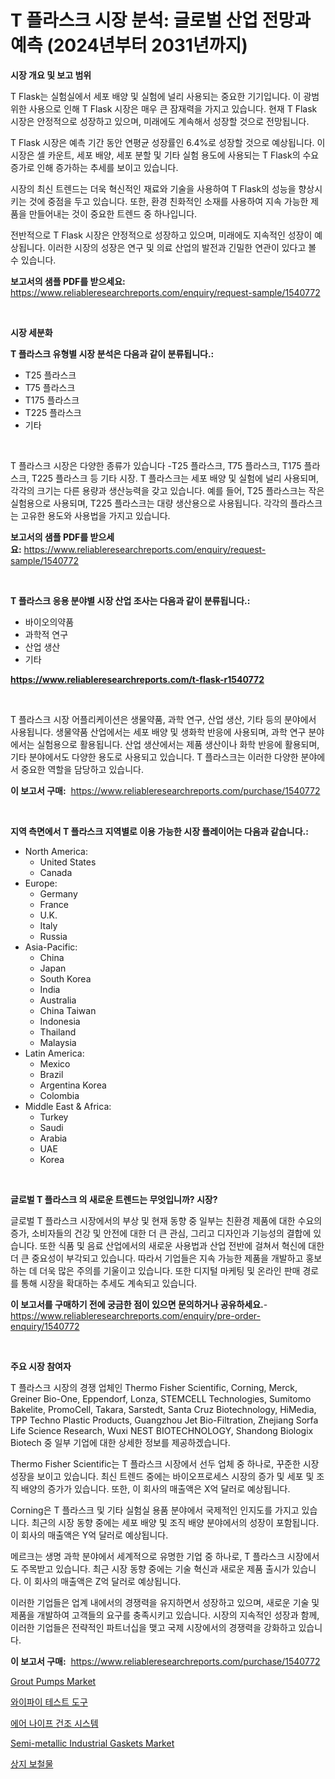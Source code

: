 <p><h1>T 플라스크 시장 분석: 글로벌 산업 전망과 예측 (2024년부터 2031년까지)</h1></p><p><strong>시장 개요 및 보고 범위</strong></p>
<p><p>T Flask는 실험실에서 세포 배양 및 실험에 널리 사용되는 중요한 기기입니다. 이 광범위한 사용으로 인해 T Flask 시장은 매우 큰 잠재력을 가지고 있습니다. 현재 T Flask 시장은 안정적으로 성장하고 있으며, 미래에도 계속해서 성장할 것으로 전망됩니다.</p><p>T Flask 시장은 예측 기간 동안 연평균 성장률인 6.4%로 성장할 것으로 예상됩니다. 이 시장은 셀 카운트, 세포 배양, 세포 분할 및 기타 실험 용도에 사용되는 T Flask의 수요 증가로 인해 증가하는 추세를 보이고 있습니다.</p><p>시장의 최신 트렌드는 더욱 혁신적인 재료와 기술을 사용하여 T Flask의 성능을 향상시키는 것에 중점을 두고 있습니다. 또한, 환경 친화적인 소재를 사용하여 지속 가능한 제품을 만들어내는 것이 중요한 트렌드 중 하나입니다.</p><p>전반적으로 T Flask 시장은 안정적으로 성장하고 있으며, 미래에도 지속적인 성장이 예상됩니다. 이러한 시장의 성장은 연구 및 의료 산업의 발전과 긴밀한 연관이 있다고 볼 수 있습니다.</p></p>
<p><strong>보고서의 샘플 PDF를 받으세요:</strong> <a href="https://www.reliableresearchreports.com/enquiry/request-sample/1540772">https://www.reliableresearchreports.com/enquiry/request-sample/1540772</a></p>
<p>&nbsp;</p>
<p><strong>시장 세분화</strong></p>
<p><strong>T 플라스크 유형별 시장 분석은 다음과 같이 분류됩니다.:</strong></p>
<p><ul><li>T25 플라스크</li><li>T75 플라스크</li><li>T175 플라스크</li><li>T225 플라스크</li><li>기타</li></ul></p>
<p>&nbsp;</p>
<p><p>T 플라스크 시장은 다양한 종류가 있습니다 -T25 플라스크, T75 플라스크, T175 플라스크, T225 플라스크 등 기타 시장. T 플라스크는 세포 배양 및 실험에 널리 사용되며, 각각의 크기는 다른 용량과 생산능력을 갖고 있습니다. 예를 들어, T25 플라스크는 작은 실험용으로 사용되며, T225 플라스크는 대량 생산용으로 사용됩니다. 각각의 플라스크는 고유한 용도와 사용법을 가지고 있습니다.</p></p>
<p><strong>보고서의 샘플 PDF를 받으세요:</strong>&nbsp;<a href="https://www.reliableresearchreports.com/enquiry/request-sample/1540772">https://www.reliableresearchreports.com/enquiry/request-sample/1540772</a></p>
<p>&nbsp;</p>
<p><strong> T 플라스크 응용 분야별 시장 산업 조사는 다음과 같이 분류됩니다.:</strong></p>
<p><ul><li>바이오의약품</li><li>과학적 연구</li><li>산업 생산</li><li>기타</li></ul></p>
<p><strong><a href="https://www.reliableresearchreports.com/t-flask-r1540772">https://www.reliableresearchreports.com/t-flask-r1540772</a></strong></p>
<p>&nbsp;</p>
<p><p>T 플라스크 시장 어플리케이션은 생물약품, 과학 연구, 산업 생산, 기타 등의 분야에서 사용됩니다. 생물약품 산업에서는 세포 배양 및 생화학 반응에 사용되며, 과학 연구 분야에서는 실험용으로 활용됩니다. 산업 생산에서는 제품 생산이나 화학 반응에 활용되며, 기타 분야에서도 다양한 용도로 사용되고 있습니다. T 플라스크는 이러한 다양한 분야에서 중요한 역할을 담당하고 있습니다.</p></p>
<p><strong>이 보고서 구매:</strong>&nbsp; <a href="https://www.reliableresearchreports.com/purchase/1540772">https://www.reliableresearchreports.com/purchase/1540772</a></p>
<p>&nbsp;</p>
<p><strong>지역 측면에서 T 플라스크 지역별로 이용 가능한 시장 플레이어는 다음과 같습니다.:</strong></p>
<p><ul>
    <li>
        North America:
        <ul>
            <li>United States</li>
            <li>Canada</li>
        </ul>
    </li>
    <li>
        Europe:
        <ul>
            <li>Germany</li>
            <li>France</li>
            <li>U.K.</li>
            <li>Italy</li>
            <li>Russia</li>
        </ul>
    </li>
    <li>
        Asia-Pacific:
        <ul>
            <li>China</li>
            <li>Japan</li>
            <li>South Korea</li>
            <li>India</li>
            <li>Australia</li>
            <li>China Taiwan</li>
            <li>Indonesia</li>
            <li>Thailand</li>
            <li>Malaysia</li>
        </ul>
    </li>
    <li>
        Latin America:
        <ul>
            <li>Mexico</li>
            <li>Brazil</li>
            <li>Argentina Korea</li>
            <li>Colombia</li>
        </ul>
    </li>
    <li>
        Middle East & Africa:
        <ul>
            <li>Turkey</li>
            <li>Saudi</li>
            <li>Arabia</li>
            <li>UAE</li>
            <li>Korea</li>
        </ul>
    </li>
    </ul></p>
<p>&nbsp;</p>
<p><strong>글로벌 T 플라스크 의 새로운 트렌드는 무엇입니까? 시장?</strong></p>
<p><p>글로벌 T 플라스크 시장에서의 부상 및 현재 동향 중 일부는 친환경 제품에 대한 수요의 증가, 소비자들의 건강 및 안전에 대한 더 큰 관심, 그리고 디자인과 기능성의 결합에 있습니다. 또한 식품 및 음료 산업에서의 새로운 사용법과 산업 전반에 걸쳐서 혁신에 대한 더 큰 중요성이 부각되고 있습니다. 따라서 기업들은 지속 가능한 제품을 개발하고 홍보하는 데 더욱 많은 주의를 기울이고 있습니다. 또한 디지털 마케팅 및 온라인 판매 경로를 통해 시장을 확대하는 추세도 계속되고 있습니다.</p></p>
<p><strong>이 보고서를 구매하기 전에 궁금한 점이 있으면 문의하거나 공유하세요.</strong>- <a href="https://www.reliableresearchreports.com/enquiry/pre-order-enquiry/1540772">https://www.reliableresearchreports.com/enquiry/pre-order-enquiry/1540772</a></p>
<p>&nbsp;</p>
<p><strong>주요 시장 참여자</strong></p>
<p><p>T 플라스크 시장의 경쟁 업체인 Thermo Fisher Scientific, Corning, Merck, Greiner Bio-One, Eppendorf, Lonza, STEMCELL Technologies, Sumitomo Bakelite, PromoCell, Takara, Sarstedt, Santa Cruz Biotechnology, HiMedia, TPP Techno Plastic Products, Guangzhou Jet Bio-Filtration, Zhejiang Sorfa Life Science Research, Wuxi NEST BIOTECHNOLOGY, Shandong Biologix Biotech 중 일부 기업에 대한 상세한 정보를 제공하겠습니다.</p><p>Thermo Fisher Scientific는 T 플라스크 시장에서 선두 업체 중 하나로, 꾸준한 시장 성장을 보이고 있습니다. 최신 트렌드 중에는 바이오프로세스 시장의 증가 및 세포 및 조직 배양의 증가가 있습니다. 또한, 이 회사의 매출액은 X억 달러로 예상됩니다.</p><p>Corning은 T 플라스크 및 기타 실험실 용품 분야에서 국제적인 인지도를 가지고 있습니다. 최근의 시장 동향 중에는 세포 배양 및 조직 배양 분야에서의 성장이 포함됩니다. 이 회사의 매출액은 Y억 달러로 예상됩니다.</p><p>메르크는 생명 과학 분야에서 세계적으로 유명한 기업 중 하나로, T 플라스크 시장에서도 주목받고 있습니다. 최근 시장 동향 중에는 기술 혁신과 새로운 제품 출시가 있습니다. 이 회사의 매출액은 Z억 달러로 예상됩니다.</p><p>이러한 기업들은 업계 내에서의 경쟁력을 유지하면서 성장하고 있으며, 새로운 기술 및 제품을 개발하여 고객들의 요구를 충족시키고 있습니다. 시장의 지속적인 성장과 함께, 이러한 기업들은 전략적인 파트너십을 맺고 국제 시장에서의 경쟁력을 강화하고 있습니다.</p></p>
<p><strong>이 보고서 구매:</strong>&nbsp;&nbsp;<a href="https://www.reliableresearchreports.com/purchase/1540772">https://www.reliableresearchreports.com/purchase/1540772</a></p>
<p><p><a href="https://www.linkedin.com/pulse/grout-pumps-market-insight-trends-growth-forecasted-from-2024-4mokf">Grout Pumps Market</a></p><p><a href="https://medium.com/@carmellalang1/wifi-%ED%85%8C%EC%8A%A4%ED%8A%B8-%EB%8F%84%EA%B5%AC-%EC%8B%9C%EC%9E%A5-%EC%A0%84%EB%A7%9D-%EC%82%B0%EC%97%85-%EA%B0%9C%EC%9A%94-%EB%B0%8F-%EC%98%88%EC%B8%A1-2024%EB%85%84%EB%B6%80%ED%84%B0-2031%EB%85%84%EA%B9%8C%EC%A7%80-867c18812dd0">와이파이 테스트 도구</a></p><p><a href="https://github.com/rcabello548/Market-Research-Report-List-1/blob/main/411244556291.md">에어 나이프 건조 시스템</a></p><p><a href="https://issuu.com/reportprime-2/docs/semi-metallic-industrial-gaskets-market-size-2030.">Semi-metallic Industrial Gaskets Market</a></p><p><a href="https://medium.com/@willislebsack/%EC%83%81%EC%A7%80-%EB%B3%B4%EC%A1%B0%EA%B8%B0-%EC%8B%9C%EC%9E%A5-2031%EB%85%84%EA%B9%8C%EC%A7%80%EC%9D%98-%ED%8A%B8%EB%A0%8C%EB%93%9C-%EC%98%88%EC%B8%A1-%EB%B0%8F-%EA%B2%BD%EC%9F%81-%EB%B6%84%EC%84%9D-aa18996fb7b9">상지 보철물</a></p></p>